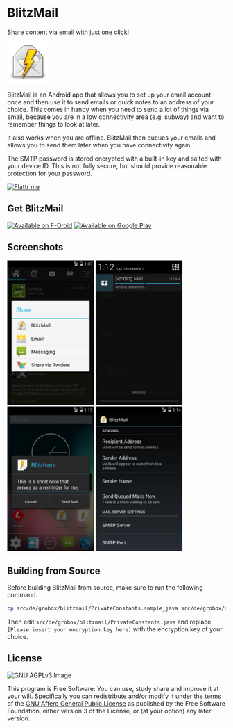 BlitzMail
=========
Share content via email with just one click!

![BlitzMail Logo](/res/drawable-xhdpi/ic_launcher.png)

BlitzMail is an Android app that allows you to set up your email account once
and then use it to send emails or quick notes to an address of your choice.
This comes in handy when you need to send a lot of things via email,
because you are in a low connectivity area (e.g. subway)
and want to remember things to look at later.

It also works when you are offline.
BlitzMail then queues your emails
and allows you to send them later when you have connectivity again.

The SMTP password is stored encrypted with a built-in key and salted with your device ID.
This is not fully secure, but should provide reasonable protection for your password.

[![Flattr me](https://api.flattr.com/button/flattr-badge-large.png)](https://flattr.com/thing/1217295)

Get BlitzMail
-------------

[![Available on F-Droid](https://f-droid.org/wiki/images/c/c4/F-Droid-button_available-on.png)](https://f-droid.org/repository/browse/?fdid=de.grobox.blitzmail)
[![Available on Google Play](https://developer.android.com/images/brand/en_app_rgb_wo_45.png)](https://play.google.com/store/apps/details?id=de.grobox.blitzmail.pro)

Screenshots
-----------

[<img src="/artwork/screen_ShareVia.png" width="200">](/artwork/screen_ShareVia.png)
[<img src="/artwork/screen_SendMailActivity.png" width="200">](/artwork/screen_SendMailActivity.png)
[<img src="/artwork/screen_NoteActivity.png" width="200">](/artwork/screen_NoteActivity.png)
[<img src="/artwork/screen_MainActivity.png" width="200">](/artwork/screen_MainActivity.png)

Building from Source
--------------------
Before building BlitzMail from source, make sure to run the following command.

```bash
cp src/de/grobox/blitzmail/PrivateConstants.sample_java src/de/grobox/blitzmail/PrivateConstants.java
```

Then edit `src/de/grobox/blitzmail/PrivateConstants.java` and replace `[Please insert your encryption key here]` with the encryption key of your choice.

License
-------

![GNU AGPLv3 Image](https://www.gnu.org/graphics/agplv3-88x31.png)

This program is Free Software: You can use, study share and improve it at your
will. Specifically you can redistribute and/or modify it under the terms of the
[GNU Affero General Public License](https://www.gnu.org/licenses/agpl.html) as
published by the Free Software Foundation, either version 3 of the License, or
(at your option) any later version.
